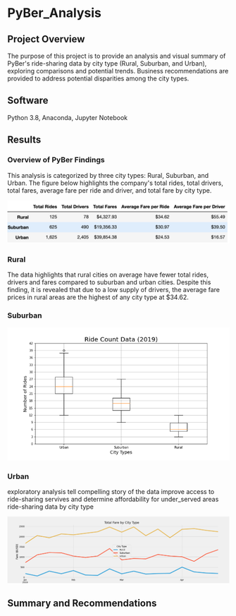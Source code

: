 # PyBer_Analysis

## Project Overview
The purpose of this project is to provide an analysis and visual summary of PyBer's ride-sharing data by city type (Rural, Suburban, and Urban), exploring comparisons and potential trends.  Business recommendations are provided to address potential disparities among the city types.

## Software
Python 3.8, Anaconda, Jupyter Notebook

## Results
### Overview of PyBer Findings
This analysis is categorized by three city types: Rural, Suburban, and Urban. The figure below highlights the company's total rides, total drivers, total fares, average fare per ride and driver, and total fare by city type.  

![PyBer df](PyBer%20summary%20df.png)

### Rural
The data highlights that rural cities on average have fewer total rides, drivers and fares compared to suburban and urban cities. Despite this finding, it is revealed that due to a low supply of drivers, the average fare prices in rural areas are the highest of any city type at $34.62.

### Suburban

![fig1](https://github.com/retroxsky06/PyBer_Analysis/blob/main/analysis/Fig2.png)

### Urban

 exploratory analysis
 tell compelling story of the data
 improve access to ride-sharing servives and determine affordability for under_served areas
ride-sharing data by city type



![Fare Summary](PyBer%20fare%20summary.png)


## Summary and Recommendations


